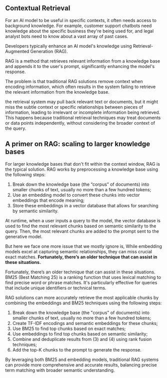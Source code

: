 ## Contextual Retrieval
For an AI model to be useful in specific contexts, it often needs access to background knowledge. For example, customer support chatbots need knowledge about the specific business they're being used for, and legal analyst bots need to know about a vast array of past cases.

Developers typically enhance an AI model's knowledge using Retrieval-Augmented Generation (RAG).

RAG is a method that retrieves relevant information from a knowledge base and appends it to the user's prompt, significantly enhancing the model's response.

The problem is that traditional RAG solutions remove context when encoding information, which often results in the system failing to retrieve the relevant information from the knowledge base.

the retrieval system may pull back relevant text or documents, but it might miss the subtle context or specific relationships between pieces of information, leading to irrelevant or incomplete information being retrieved. This happens because traditional retrieval techniques may treat documents or data points independently, without considering the broader context of the query.
## A primer on RAG: scaling to larger knowledge bases

For larger knowledge bases that don't fit within the context window, RAG is the typical solution. RAG works by preprocessing a knowledge base using the following steps:

1. Break down the knowledge base (the “corpus” of documents) into smaller chunks of text, usually no more than a few hundred tokens;
2. Use an embedding model to convert these chunks into vector embeddings that encode meaning;
3. Store these embeddings in a vector database that allows for searching by semantic similarity.

At runtime, when a user inputs a query to the model, the vector database is used to find the most relevant chunks based on semantic similarity to the query. Then, the most relevant chunks are added to the prompt sent to the generative model.

But here we face one more issue that we mostly ignore is, While embedding models excel at capturing semantic relationships, they can miss crucial exact matches. **Fortunately, there’s an older technique that can assist in these situations.** 

Fortunately, there’s an older technique that can assist in these situations. BM25 (Best Matching 25) is a ranking function that uses lexical matching to find precise word or phrase matches. It's particularly effective for queries that include unique identifiers or technical terms.

RAG solutions can more accurately retrieve the most applicable chunks by combining the embeddings and BM25 techniques using the following steps:
1. Break down the knowledge base (the "corpus" of documents) into smaller chunks of text, usually no more than a few hundred tokens;
2. Create TF-IDF encodings and semantic embeddings for these chunks;
3. Use BM25 to find top chunks based on exact matches;
4. Use embeddings to find top chunks based on semantic similarity;
5. Combine and deduplicate results from (3) and (4) using rank fusion techniques;
6. Add the top-K chunks to the prompt to generate the response.

By leveraging both BM25 and embedding models, traditional RAG systems can provide more comprehensive and accurate results, balancing precise term matching with broader semantic understanding.
